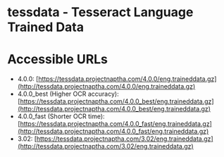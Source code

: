 tessdata - Tesseract Language Trained Data
==========================================

# Accessible URLs

- 4.0.0: [https://tessdata.projectnaptha.com/4.0.0/eng.traineddata.gz](http://tessdata.projectnaptha.com/4.0.0/eng.traineddata.gz)
- 4.0.0\_best (Higher OCR accuracy): [https://tessdata.projectnaptha.com/4.0.0_best/eng.traineddata.gz](http://tessdata.projectnaptha.com/4.0.0_best/eng.traineddata.gz)
- 4.0.0\_fast (Shorter OCR time): [https://tessdata.projectnaptha.com/4.0.0_fast/eng.traineddata.gz](http://tessdata.projectnaptha.com/4.0.0_fast/eng.traineddata.gz)
- 3.02: [https://tessdata.projectnaptha.com/3.02/eng.traineddata.gz](http://tessdata.projectnaptha.com/3.02/eng.traineddata.gz)
